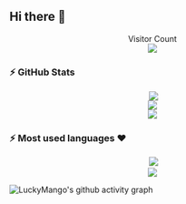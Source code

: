 ## Hi there 👋

<p align="center"> 
  Visitor Count<br>
  <img src="https://profile-counter.glitch.me/LuckyMango/count.svg" />
</p>

### :zap: GitHub Stats

<p align="center">&nbsp;<img align="center" src="https://github-readme-stats.vercel.app/api?username=LuckyMango&show_icons=true&hide_border=true&show_owner=true&title_color=FFFF00&theme=dark&layout=compact" /><br>
<img align="center" src="https://github-readme-streak-stats.herokuapp.com/?user=LuckyMango&theme=radical&custom_title=streak-stats&hide_border=true&layout=compact" /><br>
<img align="center" src="https://github-profile-summary-cards.vercel.app/api/cards/profile-details?username=LuckyMango&theme=dracula" />
</p>

### :zap: Most used languages ❤️

<p align="center">&nbsp;<img src= "https://github-readme-stats.vercel.app/api/top-langs/?username=LuckyMango&layout=compact&hide=html&theme=dracula&hide_border=true"><br>
<a href="https://github.com/ryo-ma/github-profile-trophy" target="_blank">
    <img src= "https://github-profile-summary-cards.vercel.app/api/cards/repos-per-language?username=LuckyMango&theme=dracula" alt=""><br>
    <img src= "https://github-profile-summary-cards.vercel.app/api/cards/most-commit-language?username=LuckyMango&theme=dracula">
</a>
</p>

![LuckyMango's github activity graph](https://activity-graph.herokuapp.com/graph?username=LuckyMango&theme=dracula&layout=compact&title_color=FF69B4&hide_border=true&area=true)

<!--
**Snile826/Snile826** is a ✨ _special_ ✨ repository because its `README.md` (this file) appears on your GitHub profile.
Here are some ideas to get you started:
- 🔭 I’m currently working on ...
- 🌱 I’m currently learning ...
- 👯 I’m looking to collaborate on ...
- 🤔 I’m looking for help with ...
- 💬 Ask me about ...
- 📫 How to reach me: ...
- 😄 Pronouns: ...
- ⚡ Fun fact: ...
-->
